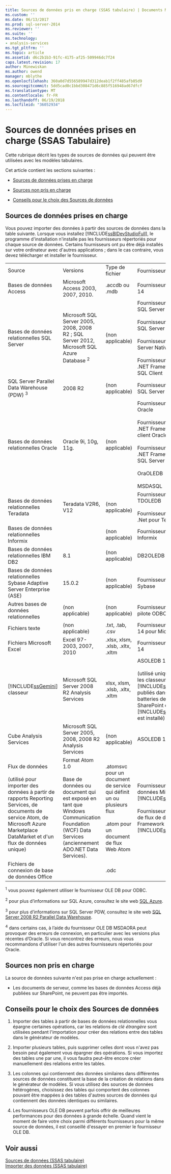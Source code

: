 ```yaml
---
title: Sources de données pris en charge (SSAS tabulaire) | Documents Microsoft
ms.custom: ''
ms.date: 06/13/2017
ms.prod: sql-server-2014
ms.reviewer: ''
ms.suite: ''
ms.technology:
- analysis-services
ms.tgt_pltfrm: ''
ms.topic: article
ms.assetid: d6c2b1b3-91fc-4175-af25-509946dc7f24
caps.latest.revision: 17
author: Minewiskan
ms.author: owend
manager: mblythe
ms.openlocfilehash: 360a0d7d556589947d312deab1f2ff485afb85d9
ms.sourcegitcommit: 5dd5cad0c1bbd308471d6c885f516948ad67dfcf
ms.translationtype: MT
ms.contentlocale: fr-FR
ms.lasthandoff: 06/19/2018
ms.locfileid: "36052934"
---
```

# <a name="data-sources-supported-ssas-tabular"></a>Sources de données prises en charge (SSAS Tabulaire)
  Cette rubrique décrit les types de sources de données qui peuvent être utilisées avec les modèles tabulaires.  
  
 Cet article contient les sections suivantes :  
  
-   [Sources de données prises en charge](#bkmk_supported_ds)  
  
-   [Sources non pris en charge](#bkmk_unsupported_ds)  
  
-   [Conseils pour le choix des Sources de données](#bkmk_tips)  
  
##  <a name="bkmk_supported_ds"></a> Sources de données prises en charge  
 Vous pouvez importer des données à partir des sources de données dans la table suivante. Lorsque vous installez [!INCLUDE[ssBIDevStudioFull](../../includes/ssbidevstudiofull-md.md)], le programme d'installation n'installe pas les fournisseurs répertoriés pour chaque source de données. Certains fournisseurs ont pu être déjà installés sur votre ordinateur avec d'autres applications ; dans le cas contraire, vous devez télécharger et installer le fournisseur.  
  
|||||  
|-|-|-|-|  
|Source|Versions|Type de fichier|Fournisseurs de <sup>1</sup>|  
|Bases de données Access|Microsoft Access 2003, 2007, 2010.|.accdb ou .mdb|Fournisseur OLE DB ACE 14|  
|Bases de données relationnelles SQL Server|Microsoft SQL Server 2005, 2008, 2008 R2 ; SQL Server 2012, Microsoft SQL Azure Database <sup>2</sup>|(non applicable)|Fournisseur OLE DB pour SQL Server<br /><br /> Fournisseur OLE DB SQL Server Native Client<br /><br /> Fournisseur OLE DB SQL Server Native Client 10.0<br /><br /> Fournisseur de données .NET Framework pour SQL Client|  
|SQL Server Parallel Data Warehouse (PDW) <sup>3</sup>|2008 R2|(non applicable)|Fournisseur OLE DB pour SQL Server PDW|  
|Bases de données relationnelles Oracle|Oracle 9i, 10g, 11g.|(non applicable)|Fournisseur OLE DB Oracle<br /><br /> Fournisseur de données .NET Framework pour client Oracle<br /><br /> Fournisseur de données .NET Framework pour SQL Server<br /><br /> OraOLEDB<br /><br /> MSDASQL|  
|Bases de données relationnelles Teradata|Teradata V2R6, V12|(non applicable)|Fournisseur OLE DB TDOLEDB<br /><br /> Fournisseur de données .Net pour Teradata|  
|Bases de données relationnelles Informix||(non applicable)|Fournisseur OLE DB Informix|  
|Bases de données relationnelles IBM DB2|8.1|(non applicable)|DB2OLEDB|  
|Bases de données relationnelles Sybase Adaptive Server Enterprise (ASE)|15.0.2|(non applicable)|Fournisseur OLE DB Sybase|  
|Autres bases de données relationnelles|(non applicable)|(non applicable)|Fournisseur OLE DB pour pilote ODBC|  
|Fichiers texte|(non applicable)|.txt, .tab, .csv|Fournisseur OLE DB ACE 14 pour Microsoft Access|  
|Fichiers Microsoft Excel|Excel 97-2003, 2007, 2010|.xlsx, xlsm, .xlsb, .xltx, .xltm|Fournisseur OLE DB ACE 14|  
|[!INCLUDE[ssGemini](../../includes/ssgemini-md.md)] classeur|Microsoft SQL Server 2008 R2 Analysis Services|xlsx, xlsm, .xlsb, .xltx, .xltm|ASOLEDB 10.5<br /><br /> (utilisé uniquement avec les classeurs [!INCLUDE[ssGemini](../../includes/ssgemini-md.md)] publiés dans des batteries de serveurs SharePoint où [!INCLUDE[ssGeminiShort](../../includes/ssgeminishort-md.md)] est installé)|  
|Cube Analysis Services|Microsoft SQL Server 2005, 2008, 2008 R2 Analysis Services|(non applicable)|ASOLEDB 10|  
|Flux de données<br /><br /> (utilisé pour importer des données à partir de rapports Reporting Services, de documents de service Atom, de Microsoft Azure Marketplace DataMarket et d'un flux de données unique)|Format Atom 1.0<br /><br /> Base de données ou document qui est exposé en tant que Windows Communication Foundation (WCF) Data Services (anciennement ADO.NET Data Services).|.atomsvc pour un document de service qui définit un ou plusieurs flux<br /><br /> .atom pour un document de flux Web Atom|Fournisseur de flux de données Microsoft pour [!INCLUDE[ssGemini](../../includes/ssgemini-md.md)]<br /><br /> Fournisseur de données de flux de données .NET Framework pour [!INCLUDE[ssGemini](../../includes/ssgemini-md.md)]|  
|Fichiers de connexion de base de données Office||.odc||  
  
 <sup>1</sup> vous pouvez également utiliser le fournisseur OLE DB pour ODBC.  
  
 <sup>2</sup> pour plus d’informations sur SQL Azure, consultez le site web [SQL Azure](http://go.microsoft.com/fwlink/?LinkID=157856).  
  
 <sup>3</sup> pour plus d’informations sur SQL Server PDW, consultez le site web [SQL Server 2008 R2 Parallel Data Warehouse](http://go.microsoft.com/fwlink/?LinkId=150895).  
  
 <sup>4</sup> dans certains cas, à l’aide du fournisseur OLE DB MSDAORA peut provoquer des erreurs de connexion, en particulier avec les versions plus récentes d’Oracle. Si vous rencontrez des erreurs, nous vous recommandons d'utiliser l'un des autres fournisseurs répertoriés pour Oracle.  
  
##  <a name="bkmk_unsupported_ds"></a> Sources non pris en charge  
 La source de données suivante n'est pas prise en charge actuellement :  
  
-   Les documents de serveur, comme les bases de données Access déjà publiées sur SharePoint, ne peuvent pas être importés.  
  
##  <a name="bkmk_tips"></a> Conseils pour le choix des Sources de données  
  
1.  Importer des tables à partir de bases de données relationnelles vous épargne certaines opérations, car les relations de *clé étrangère* sont utilisées pendant l'importation pour créer des relations entre des tables dans le générateur de modèles.  
  
2.  Importer plusieurs tables, puis supprimer celles dont vous n'avez pas besoin peut également vous épargner des opérations. Si vous importez des tables une par une, il vous faudra peut-être encore créer manuellement des relations entre les tables.  
  
3.  Les colonnes qui contiennent des données similaires dans différentes sources de données constituent la base de la création de relations dans le générateur de modèles. Si vous utilisez des sources de données hétérogènes, choisissez des tables qui comportent des colonnes pouvant être mappées à des tables d'autres sources de données qui contiennent des données identiques ou similaires.  
  
4.  Les fournisseurs OLE DB peuvent parfois offrir de meilleures performances pour des données à grande échelle. Quand vient le moment de faire votre choix parmi différents fournisseurs pour la même source de données, il est conseillé d'essayer en premier le fournisseur OLE DB.  
  
## <a name="see-also"></a>Voir aussi  
 [Sources de données &#40;SSAS tabulaire&#41;](../data-sources-ssas-tabular.md)   
 [Importer des données &#40;SSAS tabulaire&#41;](../import-data-ssas-tabular.md)  
  
  